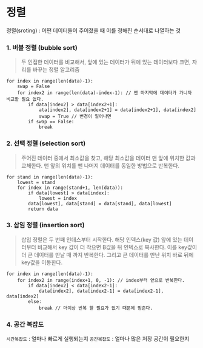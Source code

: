# 정렬

정렬(sroting) : 어떤 데이터들이 주어졌을 때 이를 정해진 순서대로 나열하는 것

### 1. 버블 정렬 (bubble sort)

> 두 인접한 데이터를 비교해서, 앞에 있는 데이터가 뒤에 있는 데이터보다 크면, 자리를 바꾸는 정렬 알고리즘

```
for index in range(len(data)-1):
	swap = False
	for index2 in range(len(data)-index-1): // 맨 마지막에 데이터가 가니까 비교할 필요 없다.
		if data[index2] > data[index2+1]:
			ata[index2], data[index2+1] = data[index2+1], data[index2]
			swap = True // 변경이 일어나면
		if swap == False:
			break
```



### 2. 선택 정렬 (selection sort)

> 주어진 데이터 중에서 최소값을 찾고, 해당 최소값을 데이터 맨 앞에 위치한 값과 교체한다.
> 맨 앞의 위치를 뺀 나머지 데이터를 동일한 방법으로 반복한다.

```
for stand in range(len(data)-1):
	lowest = stand
	for index in range(stand+1, len(data)):
		if data[lowest] > data[index]:
			lowest = index
		data[lowest], data[stand] = data[stand], data[lowest]
		return data
```



### 3. 삽임 정렬 (insertion sort)

> 삽입 정렬은 두 번째 인데스부터 시작한다. 해당 인덱스(key 값) 앞에 있는 데이터부터 비교해서
> key 값이 더 작으면 B값을 뒤 인덱스로 복사한다. 이를 key값이 더 큰 데이터를 만날 때 까지 반복한다. 그리고 큰 데이터를 만난 위치 바로 뒤에 key값을 이동한다.

```
for index in range(len(data)-1):
	for index2 in range(index+1, 0, -1): // index부터 앞으로 반복한다.
		if data[index2] < data[index2-1]:
			data[index2], data[index2-1] = data[index2-1], data[index2]
		else:
			break // 더이상 반복 할 필요가 없기 때문에 멈춘다.	
```

### 4. 공간 복잡도

`시간복잡도` : 얼마나 빠르게 실행되는지
`공간복잡도` : 얼마나 많은 저장 공간이 필요한지

